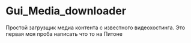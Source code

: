 # Gui_Media_downloader
Простой загрузщик медиа контента с известного видеохостинга.
Это первая моя проба написать что то на Питоне


